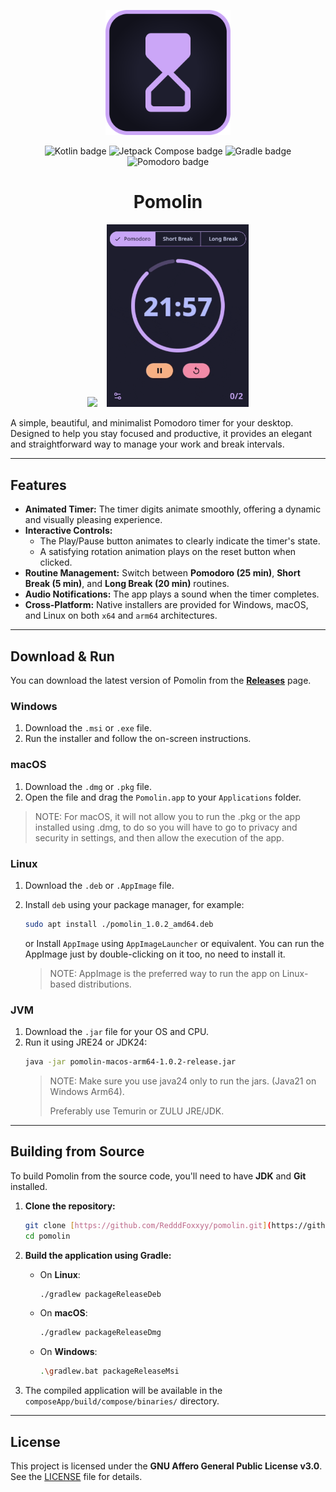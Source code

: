 <p align="center">
  <img src="gitAssets/Pomolin.svg" alt="Pomolin app icon" width="200"/>
</p>



<p align="center">
  <img src="https://img.shields.io/badge/Kotlin-2.2.0-7F52FF.svg?style=for-the-badge&logo=kotlin" alt="Kotlin badge"/>
  <img src="https://img.shields.io/badge/Jetpack%20Compose-1.8.2-4285F4.svg?style=for-the-badge&logo=jetpackcompose" alt="Jetpack Compose badge"/>
  <img src="https://img.shields.io/badge/Gradle-8.14.3-02303A.svg?style=for-the-badge&logo=gradle" alt="Gradle badge"/>
  <img src="https://img.shields.io/badge/pomodoro-technique-ff4500.svg?style=for-the-badge" alt="Pomodoro badge"/>
</p>

<h1 align="center">Pomolin</h1>

<p align="center">
  <img src="gitAssets/pomolin.avif" width="45%" />
  &nbsp;&nbsp;
  <img src="gitAssets/pomolin.gif" width="45%" />
</p>

A simple, beautiful, and minimalist Pomodoro timer for your desktop. Designed to help you stay
focused and productive, it provides an elegant and straightforward way to manage your work and break
intervals.

***

## Features

* **Animated Timer:** The timer digits animate smoothly, offering a dynamic and visually
  pleasing experience.
* **Interactive Controls:**
    * The Play/Pause button animates to clearly indicate the timer's state.
    * A satisfying rotation animation plays on the reset button when clicked.
* **Routine Management:** Switch between **Pomodoro (25 min)**, **Short Break (5
  min)**, and **Long Break (20 min)** routines.
* **Audio Notifications:** The app plays a sound when the timer completes.
* **Cross-Platform:** Native installers are provided for Windows, macOS, and Linux on
  both `x64` and `arm64` architectures.

***

## Download & Run

You can download the latest version of Pomolin from the
**[Releases](https://github.com/RedddFoxxyy/pomolin/releases)** page.

### Windows

1. Download the `.msi` or `.exe` file.
2. Run the installer and follow the on-screen instructions.

### macOS

1. Download the `.dmg` or `.pkg` file.
2. Open the file and drag the `Pomolin.app` to your `Applications` folder.

> NOTE: For macOS, it will not allow you to run the .pkg or the app installed using .dmg, to do so
> you will have to go
> to privacy and security in settings, and then allow the execution of the app.

### Linux

1. Download the `.deb` or `.AppImage` file.
2. Install `deb` using your package manager, for example:
   ```bash
   sudo apt install ./pomolin_1.0.2_amd64.deb
   ```
   or Install `AppImage` using `AppImageLauncher` or equivalent. You can run the AppImage just by
   double-clicking on it
   too, no need to install it.

   > NOTE: AppImage is the preferred way to run the app on Linux-based distributions.

### JVM

1. Download the `.jar` file for your OS and CPU.
2. Run it using JRE24 or JDK24:
   ```bash
   java -jar pomolin-macos-arm64-1.0.2-release.jar 
   ```
   > NOTE: Make sure you use java24 only to run the jars. (Java21 on Windows Arm64).
   >
   > Preferably use Temurin or ZULU JRE/JDK.

***

## Building from Source

To build Pomolin from the source code, you'll need to have **JDK** and **Git** installed.

1. **Clone the repository:**
   ```bash
   git clone [https://github.com/RedddFoxxyy/pomolin.git](https://github.com/RedddFoxxyy/pomolin.git)
   cd pomolin
   ```

2. **Build the application using Gradle:**

    * On **Linux**:
        ```bash
        ./gradlew packageReleaseDeb
        ```
    * On **macOS**:
        ```bash
        ./gradlew packageReleaseDmg
        ```
    * On **Windows**:
        ```bash
        .\gradlew.bat packageReleaseMsi
        ```

3. The compiled application will be available in the `composeApp/build/compose/binaries/` directory.

***

## License

This project is licensed under the **GNU Affero General Public License v3.0**. See
the [LICENSE](LICENSE) file for details.
